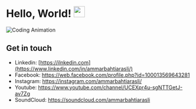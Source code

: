 

# Hello, World! <img src="https://raw.githubusercontent.com/MartinHeinz/MartinHeinz/master/wave.gif" width="30px">

<img alt="Coding Animation" src="https://raw.githubusercontent.com/gist/patevs/b007a0e98fb216438d4cbf559fac4166/raw/88f20c9d749d756be63f22b09f3c4ac570bc5101/programming.gif">

## Get in touch
- Linkedin: [https://ilnkedin.com](https://www.linkedin.com/in/ammarbahtiarasli/)
- Facebook: https://web.facebook.com/profile.php?id=100013569643281
- Instagram: https://instagram.com/ammarbahtiarasli/
- Youtube: https://www.youtube.com/channel/UCEXpr4u-sgNTTGetJ-av7Zg
- SoundCloud: https://soundcloud.com/ammarbahtiarasli
